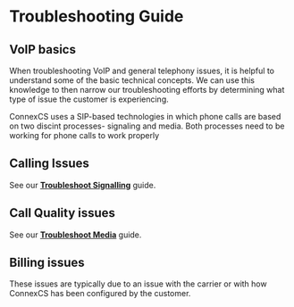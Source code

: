 # Troubleshooting Guide

## VoIP basics
When troubleshooting VoIP and general telephony issues, it is helpful to understand some of the basic technical concepts. We can use this knowledge to then narrow our troubleshooting efforts by determining what type of issue the customer is experiencing. 

ConnexCS uses a SIP-based technologies in which phone calls are based on two discint processes- signaling and media. Both processes need to be working for phone calls to work properly 

## Calling Issues
See our [**Troubleshoot Signalling**](/docs/guides/tshoot-signal.md) guide.

## Call Quality issues
See our [**Troubleshoot Media**](/docs/guides/tshoot-media.md) guide.

## Billing issues
These issues are typically due to an issue with the carrier or with how ConnexCS has been configured by the customer. 
